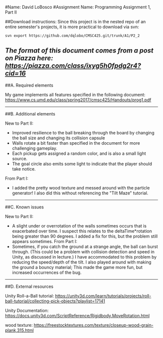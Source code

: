 #Name: David LoBosco
#Assignment Name: Programming Assignment 1, Part II

##Download instructions:
Since this project is in the nested repo of an entire semester's projects, it is more practical to download via svn:

`svn export https://github.com/dqlobo/CMSC425.git/trunk/A1/P2_2`

 
*The format of this document comes from a post on Piazza here: https://piazza.com/class/ixyg5h0fpdg2r4?cid=16*
------------------------------------------------------------------------
##A. Required elements

My game implements all features specified in the following document:
https://www.cs.umd.edu/class/spring2017/cmsc425/Handouts/prog1.pdf

------------------------------------------------------------------------
##B. Additional elements

New to Part II: 
 - Improved resilience to the ball breaking through the board by changing the ball size and changing its collision capsule
 - Walls rotate a bit faster than specified in the document for more challenging gameplay.
 - Each pickup gets assigned a random color, and is also a small light source.
 - The goal circle also emits some light to indicate that the player should take notice.
 
From Part I:
 - I added the pretty wood texture and messed around with the particle generator! I also did this without referencing the "Tilt Maze" tutorial.

------------------------------------------------------------------------
##C. Known issues

New to Part II:
 - A slight under or overrotation of the walls sometimes occurs that is exacerbated over time. I suspect this relates to the deltaTime\*rotation being greater than 90 degrees. I added a fix for this, but the problem still appears sometimes.
From Part I:
 - Sometimes, if you catch the ground at a strange angle, the ball can burst through. (This could be a problem with collision detection and speed in Unity, as discussed in lecture.) I have accommodated to this problem by reducing the speed/depth of the tilt. I also played around with making the ground a bouncy material; This made the game more fun, but increased occurrences of the bug.

------------------------------------------------------------------------
##D. External resources

Unity Roll-a-Ball tutorial: https://unity3d.com/learn/tutorials/projects/roll-ball-tutorial/collecting-pick-objects?playlist=17141

Unity Documentation: https://docs.unity3d.com/ScriptReference/Rigidbody.MoveRotation.html

wood texture: https://freestocktextures.com/texture/closeup-wood-grain-plank,315.html
